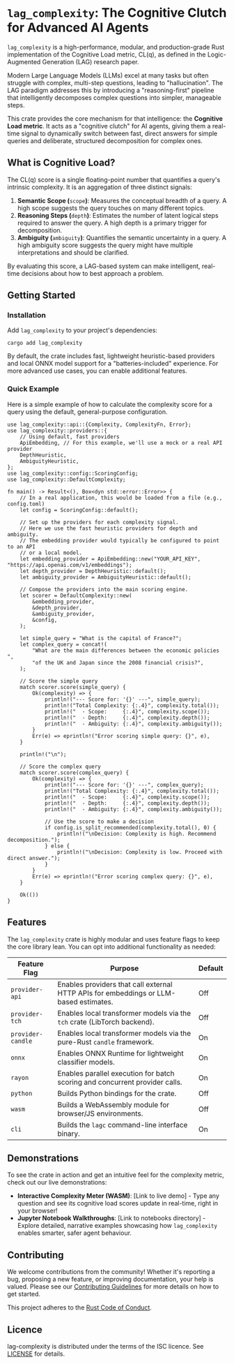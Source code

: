 # `lag_complexity`: The Cognitive Clutch for Advanced AI Agents

`lag_complexity` is a high-performance, modular, and production-grade Rust
implementation of the Cognitive Load metric, CL(q), as defined in the
Logic-Augmented Generation (LAG) research paper.

Modern Large Language Models (LLMs) excel at many tasks but often struggle with
complex, multi-step questions, leading to "hallucination". The LAG paradigm
addresses this by introducing a "reasoning-first" pipeline that intelligently
decomposes complex questions into simpler, manageable steps.

This crate provides the core mechanism for that intelligence: the **Cognitive
Load metric**. It acts as a "cognitive clutch" for AI agents, giving them a
real-time signal to dynamically switch between fast, direct answers for simple
queries and deliberate, structured decomposition for complex ones.

## What is Cognitive Load?

The CL(q) score is a single floating-point number that quantifies a query's
intrinsic complexity. It is an aggregation of three distinct signals:

1. **Semantic Scope (**`scope`**)**: Measures the conceptual breadth of a
   query. A high scope suggests the query touches on many different topics.
2. **Reasoning Steps (**`depth`**)**: Estimates the number of latent logical
   steps required to answer the query. A high depth is a primary trigger for
   decomposition.
3. **Ambiguity (**`ambiguity`**)**: Quantifies the semantic uncertainty in a
   query. A high ambiguity score suggests the query might have multiple
   interpretations and should be clarified.

By evaluating this score, a LAG-based system can make intelligent, real-time
decisions about how to best approach a problem.

## Getting Started

### Installation

Add `lag_complexity` to your project's dependencies:

```null
cargo add lag_complexity

```

By default, the crate includes fast, lightweight heuristic-based providers and
local ONNX model support for a "batteries-included" experience. For more
advanced use cases, you can enable additional features.

### Quick Example

Here is a simple example of how to calculate the complexity score for a query
using the default, general-purpose configuration.

```null
use lag_complexity::api::{Complexity, ComplexityFn, Error};
use lag_complexity::providers::{
    // Using default, fast providers
    ApiEmbedding, // For this example, we'll use a mock or a real API provider
    DepthHeuristic,
    AmbiguityHeuristic,
};
use lag_complexity::config::ScoringConfig;
use lag_complexity::DefaultComplexity;

fn main() -> Result<(), Box<dyn std::error::Error>> {
    // In a real application, this would be loaded from a file (e.g., config.toml)
    let config = ScoringConfig::default();

    // Set up the providers for each complexity signal.
    // Here we use the fast heuristic providers for depth and ambiguity.
    // The embedding provider would typically be configured to point to an API
    // or a local model.
    let embedding_provider = ApiEmbedding::new("YOUR_API_KEY", "https://api.openai.com/v1/embeddings");
    let depth_provider = DepthHeuristic::default();
    let ambiguity_provider = AmbiguityHeuristic::default();

    // Compose the providers into the main scoring engine.
    let scorer = DefaultComplexity::new(
        &embedding_provider,
        &depth_provider,
        &ambiguity_provider,
        &config,
    );

    let simple_query = "What is the capital of France?";
    let complex_query = concat!(
        "What are the main differences between the economic policies ",
        "of the UK and Japan since the 2008 financial crisis?",
    );

    // Score the simple query
    match scorer.score(simple_query) {
        Ok(complexity) => {
            println!("--- Score for: '{}' ---", simple_query);
            println!("Total Complexity: {:.4}", complexity.total());
            println!("  - Scope:     {:.4}", complexity.scope());
            println!("  - Depth:     {:.4}", complexity.depth());
            println!("  - Ambiguity: {:.4}", complexity.ambiguity());
        }
        Err(e) => eprintln!("Error scoring simple query: {}", e),
    }

    println!("\n");

    // Score the complex query
    match scorer.score(complex_query) {
        Ok(complexity) => {
            println!("--- Score for: '{}' ---", complex_query);
            println!("Total Complexity: {:.4}", complexity.total());
            println!("  - Scope:     {:.4}", complexity.scope());
            println!("  - Depth:     {:.4}", complexity.depth());
            println!("  - Ambiguity: {:.4}", complexity.ambiguity());

            // Use the score to make a decision
            if config.is_split_recommended(complexity.total(), 0) {
                println!("\nDecision: Complexity is high. Recommend decomposition.");
            } else {
                println!("\nDecision: Complexity is low. Proceed with direct answer.");
            }
        }
        Err(e) => eprintln!("Error scoring complex query: {}", e),
    }

    Ok(())
}

```

## Features

The `lag_complexity` crate is highly modular and uses feature flags to keep the
core library lean. You can opt into additional functionality as needed:

| **Feature Flag**  | **Purpose**                                                                           | **Default** |
| ----------------- | ------------------------------------------------------------------------------------- | ----------- |
| `provider-api`    | Enables providers that call external HTTP APIs for embeddings or LLM-based estimates. | Off         |
| `provider-tch`    | Enables local transformer models via the `tch` crate (LibTorch backend).              | Off         |
| `provider-candle` | Enables local transformer models via the pure-Rust `candle` framework.                | On          |
| `onnx`            | Enables ONNX Runtime for lightweight classifier models.                               | On          |
| `rayon`           | Enables parallel execution for batch scoring and concurrent provider calls.           | On          |
| `python`          | Builds Python bindings for the crate.                                                 | Off         |
| `wasm`            | Builds a WebAssembly module for browser/JS environments.                              | Off         |
| `cli`             | Builds the `lagc` command-line interface binary.                                      | On          |

## Demonstrations

To see the crate in action and get an intuitive feel for the complexity metric,
check out our live demonstrations:

- **Interactive Complexity Meter (WASM)**: [Link to live demo] - Type any
  question and see its cognitive load scores update in real-time, right in your
  browser!
- **Jupyter Notebook Walkthroughs**: [Link to notebooks directory] - Explore
  detailed, narrative examples showcasing how `lag_complexity` enables smarter,
  safer agent behaviour.

## Contributing

We welcome contributions from the community! Whether it's reporting a bug,
proposing a new feature, or improving documentation, your help is valued.
Please see our
[Contributing Guidelines](https://www.google.com/search?q=./CONTRIBUTING.md)
for more details on how to get started.

This project adheres to the
[Rust Code of Conduct](https://www.rust-lang.org/policies/code-of-conduct).

## Licence

lag-complexity is distributed under the terms of the ISC licence. See
[LICENSE](LICENSE) for details.
